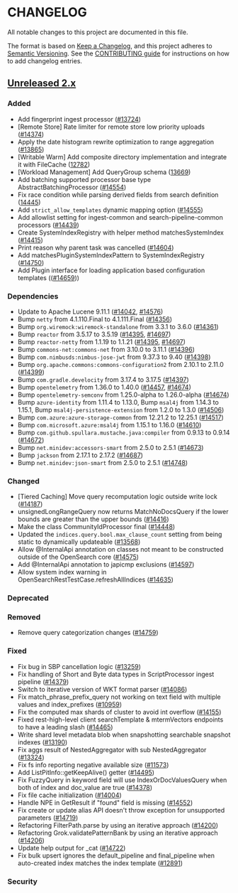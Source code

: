 # CHANGELOG
All notable changes to this project are documented in this file.

The format is based on [Keep a Changelog](https://keepachangelog.com/en/1.0.0/), and this project adheres to [Semantic Versioning](https://semver.org/spec/v2.0.0.html). See the [CONTRIBUTING guide](./CONTRIBUTING.md#Changelog) for instructions on how to add changelog entries.

## [Unreleased 2.x]
### Added
- Add fingerprint ingest processor ([#13724](https://github.com/opensearch-project/OpenSearch/pull/13724))
- [Remote Store] Rate limiter for remote store low priority uploads ([#14374](https://github.com/opensearch-project/OpenSearch/pull/14374/))
- Apply the date histogram rewrite optimization to range aggregation ([#13865](https://github.com/opensearch-project/OpenSearch/pull/13865))
- [Writable Warm] Add composite directory implementation and integrate it with FileCache ([12782](https://github.com/opensearch-project/OpenSearch/pull/12782))
- [Workload Management] Add QueryGroup schema ([13669](https://github.com/opensearch-project/OpenSearch/pull/13669))
- Add batching supported processor base type AbstractBatchingProcessor ([#14554](https://github.com/opensearch-project/OpenSearch/pull/14554))
- Fix race condition while parsing derived fields from search definition ([14445](https://github.com/opensearch-project/OpenSearch/pull/14445))
- Add `strict_allow_templates` dynamic mapping option ([#14555](https://github.com/opensearch-project/OpenSearch/pull/14555))
- Add allowlist setting for ingest-common and search-pipeline-common processors ([#14439](https://github.com/opensearch-project/OpenSearch/issues/14439))
- Create SystemIndexRegistry with helper method matchesSystemIndex ([#14415](https://github.com/opensearch-project/OpenSearch/pull/14415))
- Print reason why parent task was cancelled ([#14604](https://github.com/opensearch-project/OpenSearch/issues/14604))
- Add matchesPluginSystemIndexPattern to SystemIndexRegistry ([#14750](https://github.com/opensearch-project/OpenSearch/pull/14750))
- Add Plugin interface for loading application based configuration templates (([#14659](https://github.com/opensearch-project/OpenSearch/issues/14659)))

### Dependencies
- Update to Apache Lucene 9.11.1 ([#14042](https://github.com/opensearch-project/OpenSearch/pull/14042), [#14576](https://github.com/opensearch-project/OpenSearch/pull/14576))
- Bump `netty` from 4.1.110.Final to 4.1.111.Final ([#14356](https://github.com/opensearch-project/OpenSearch/pull/14356))
- Bump `org.wiremock:wiremock-standalone` from 3.3.1 to 3.6.0 ([#14361](https://github.com/opensearch-project/OpenSearch/pull/14361))
- Bump `reactor` from 3.5.17 to 3.5.19 ([#14395](https://github.com/opensearch-project/OpenSearch/pull/14395), [#14697](https://github.com/opensearch-project/OpenSearch/pull/14697))
- Bump `reactor-netty` from 1.1.19 to 1.1.21 ([#14395](https://github.com/opensearch-project/OpenSearch/pull/14395), [#14697](https://github.com/opensearch-project/OpenSearch/pull/14697))
- Bump `commons-net:commons-net` from 3.10.0 to 3.11.1 ([#14396](https://github.com/opensearch-project/OpenSearch/pull/14396))
- Bump `com.nimbusds:nimbus-jose-jwt` from 9.37.3 to 9.40 ([#14398](https://github.com/opensearch-project/OpenSearch/pull/14398))
- Bump `org.apache.commons:commons-configuration2` from 2.10.1 to 2.11.0 ([#14399](https://github.com/opensearch-project/OpenSearch/pull/14399))
- Bump `com.gradle.develocity` from 3.17.4 to 3.17.5 ([#14397](https://github.com/opensearch-project/OpenSearch/pull/14397))
- Bump `opentelemetry` from 1.36.0 to 1.40.0 ([#14457](https://github.com/opensearch-project/OpenSearch/pull/14457), [#14674](https://github.com/opensearch-project/OpenSearch/pull/14674))
- Bump `opentelemetry-semconv` from 1.25.0-alpha to 1.26.0-alpha ([#14674](https://github.com/opensearch-project/OpenSearch/pull/14674))
- Bump `azure-identity` from 1.11.4 to 1.13.0, Bump `msal4j` from 1.14.3 to 1.15.1, Bump `msal4j-persistence-extension` from 1.2.0 to 1.3.0 ([#14506](https://github.com/opensearch-project/OpenSearch/pull/14673))
- Bump `com.azure:azure-storage-common` from 12.21.2 to 12.25.1 ([#14517](https://github.com/opensearch-project/OpenSearch/pull/14517))
- Bump `com.microsoft.azure:msal4j` from 1.15.1 to 1.16.0 ([#14610](https://github.com/opensearch-project/OpenSearch/pull/14610))
- Bump `com.github.spullara.mustache.java:compiler` from 0.9.13 to 0.9.14 ([#14672](https://github.com/opensearch-project/OpenSearch/pull/14672))
- Bump `net.minidev:accessors-smart` from 2.5.0 to 2.5.1 ([#14673](https://github.com/opensearch-project/OpenSearch/pull/14673))
- Bump `jackson` from 2.17.1 to 2.17.2 ([#14687](https://github.com/opensearch-project/OpenSearch/pull/14687))
- Bump `net.minidev:json-smart` from 2.5.0 to 2.5.1 ([#14748](https://github.com/opensearch-project/OpenSearch/pull/14748))

### Changed
- [Tiered Caching] Move query recomputation logic outside write lock ([#14187](https://github.com/opensearch-project/OpenSearch/pull/14187))
- unsignedLongRangeQuery now returns MatchNoDocsQuery if the lower bounds are greater than the upper bounds ([#14416](https://github.com/opensearch-project/OpenSearch/pull/14416))
- Make the class CommunityIdProcessor final ([#14448](https://github.com/opensearch-project/OpenSearch/pull/14448))
- Updated the `indices.query.bool.max_clause_count` setting from being static to dynamically updateable ([#13568](https://github.com/opensearch-project/OpenSearch/pull/13568))
- Allow @InternalApi annotation on classes not meant to be constructed outside of the OpenSearch core ([#14575](https://github.com/opensearch-project/OpenSearch/pull/14575))
- Add @InternalApi annotation to japicmp exclusions ([#14597](https://github.com/opensearch-project/OpenSearch/pull/14597))
- Allow system index warning in OpenSearchRestTestCase.refreshAllIndices ([#14635](https://github.com/opensearch-project/OpenSearch/pull/14635))

### Deprecated

### Removed
- Remove query categorization changes ([#14759](https://github.com/opensearch-project/OpenSearch/pull/14759))

### Fixed
- Fix bug in SBP cancellation logic ([#13259](https://github.com/opensearch-project/OpenSearch/pull/13474))
- Fix handling of Short and Byte data types in ScriptProcessor ingest pipeline ([#14379](https://github.com/opensearch-project/OpenSearch/issues/14379))
- Switch to iterative version of WKT format parser ([#14086](https://github.com/opensearch-project/OpenSearch/pull/14086))
- Fix match_phrase_prefix_query not working on text field with multiple values and index_prefixes ([#10959](https://github.com/opensearch-project/OpenSearch/pull/10959))
- Fix the computed max shards of cluster to avoid int overflow ([#14155](https://github.com/opensearch-project/OpenSearch/pull/14155))
- Fixed rest-high-level client searchTemplate & mtermVectors endpoints to have a leading slash ([#14465](https://github.com/opensearch-project/OpenSearch/pull/14465))
- Write shard level metadata blob when snapshotting searchable snapshot indexes ([#13190](https://github.com/opensearch-project/OpenSearch/pull/13190))
- Fix aggs result of NestedAggregator with sub NestedAggregator ([#13324](https://github.com/opensearch-project/OpenSearch/pull/13324))
- Fix fs info reporting negative available size ([#11573](https://github.com/opensearch-project/OpenSearch/pull/11573))
- Add ListPitInfo::getKeepAlive() getter ([#14495](https://github.com/opensearch-project/OpenSearch/pull/14495))
- Fix FuzzyQuery in keyword field will use IndexOrDocValuesQuery when both of index and doc_value are true ([#14378](https://github.com/opensearch-project/OpenSearch/pull/14378))
- Fix file cache initialization ([#14004](https://github.com/opensearch-project/OpenSearch/pull/14004))
- Handle NPE in GetResult if "found" field is missing ([#14552](https://github.com/opensearch-project/OpenSearch/pull/14552))
- Fix create or update alias API doesn't throw exception for unsupported parameters ([#14719](https://github.com/opensearch-project/OpenSearch/pull/14719))
- Refactoring FilterPath.parse by using an iterative approach ([#14200](https://github.com/opensearch-project/OpenSearch/pull/14200))
- Refactoring Grok.validatePatternBank by using an iterative approach ([#14206](https://github.com/opensearch-project/OpenSearch/pull/14206))
- Update help output for _cat ([#14722](https://github.com/opensearch-project/OpenSearch/pull/14722))
- Fix bulk upsert ignores the default_pipeline and final_pipeline when auto-created index matches the index template ([#12891](https://github.com/opensearch-project/OpenSearch/pull/12891))

### Security

[Unreleased 2.x]: https://github.com/opensearch-project/OpenSearch/compare/2.15...2.x
